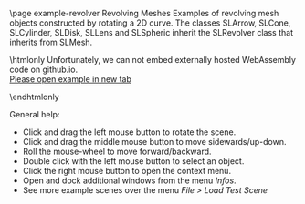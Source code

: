 \page example-revolver Revolving Meshes
Examples of revolving mesh objects constructed by rotating a 2D curve. 
The classes SLArrow, SLCone, SLCylinder, SLDisk, SLLens and SLSpheric inherit the SLRevolver class that inherits from SLMesh.

\htmlonly
Unfortunately, we can not embed externally hosted WebAssembly code on github.io.<br>
<a href="https://pallas.ti.bfh.ch/slproject?scene=4" target="_blank">Please open example in new tab</a>
<!--<iframe src="https://pallas.ti.bfh.ch/slproject?scene=4" width="100%" height="640" tabindex="0" style="border: 1px solid gray"></iframe>-->
\endhtmlonly

General help:
<ul>
  <li>Click and drag the left mouse button to rotate the scene.</li>
  <li>Click and drag the middle mouse button to move sidewards/up-down.</li>
  <li>Roll the mouse-wheel to move forward/backward.</li>
  <li>Double click with the left mouse button to select an object.</li>
  <li>Click the right mouse button to open the context menu.</li>
  <li>Open and dock additional windows from the menu <em>Infos</em>.</li>
  <li>See more example scenes over the menu <em>File > Load Test Scene</em></li>
</ul>